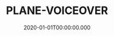 ---
date: 2020-01-01T00:00:00.000
category: credits
title: PLANE-VOICEOVER
role: ACTOR
company: GUILD
director: GOVERNMENT
published: true
---